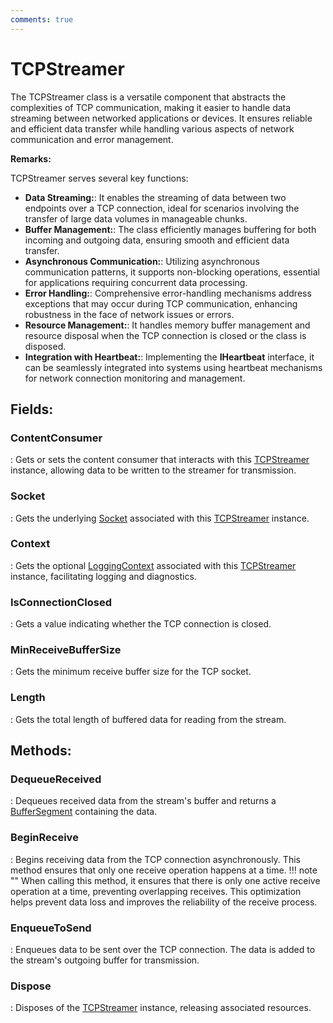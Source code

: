 ```yaml
---
comments: true
---
```

# TCPStreamer

The TCPStreamer class is a versatile component that abstracts the complexities of TCP communication, making it easier to handle data streaming between networked applications or devices. It ensures reliable and efficient data transfer while handling various aspects of network communication and error management. 

**Remarks:**

TCPStreamer serves several key functions: 

- **Data Streaming:**: It enables the streaming of data between two endpoints over a TCP connection, ideal for scenarios involving the transfer of large data volumes in manageable chunks. 
- **Buffer Management:**: The class efficiently manages buffering for both incoming and outgoing data, ensuring smooth and efficient data transfer. 
- **Asynchronous Communication:**: Utilizing asynchronous communication patterns, it supports non-blocking operations, essential for applications requiring concurrent data processing. 
- **Error Handling:**: Comprehensive error-handling mechanisms address exceptions that may occur during TCP communication, enhancing robustness in the face of network issues or errors. 
- **Resource Management:**: It handles memory buffer management and resource disposal when the TCP connection is closed or the class is disposed. 
- **Integration with Heartbeat:**: Implementing the **IHeartbeat** interface, it can be seamlessly integrated into systems using heartbeat mechanisms for network connection monitoring and management. 



## **Fields**:
### **ContentConsumer**
: Gets or sets the content consumer that interacts with this [TCPStreamer](TCPStreamer.md) instance, allowing data to be written to the streamer for transmission. 
### **Socket**
: Gets the underlying [Socket](TCPStreamer.md#socket) associated with this [TCPStreamer](TCPStreamer.md) instance. 
### **Context**
: Gets the optional [LoggingContext](../Logger/LoggingContext.md) associated with this [TCPStreamer](TCPStreamer.md) instance, facilitating logging and diagnostics. 
### **IsConnectionClosed**
: Gets a value indicating whether the TCP connection is closed. 
### **MinReceiveBufferSize**
: Gets the minimum receive buffer size for the TCP socket. 
### **Length**
: Gets the total length of buffered data for reading from the stream. 
## **Methods**:

### **DequeueReceived**
: Dequeues received data from the stream's buffer and returns a [BufferSegment](../Memory/BufferSegment.md) containing the data. 

### **BeginReceive**
: Begins receiving data from the TCP connection asynchronously. This method ensures that only one receive operation happens at a time. 
	!!! note ""
		When calling this method, it ensures that there is only one active receive operation at a time, preventing overlapping receives. This optimization helps prevent data loss and improves the reliability of the receive process. 


### **EnqueueToSend**
: Enqueues data to be sent over the TCP connection. The data is added to the stream's outgoing buffer for transmission. 

### **Dispose**
: Disposes of the [TCPStreamer](TCPStreamer.md) instance, releasing associated resources. 